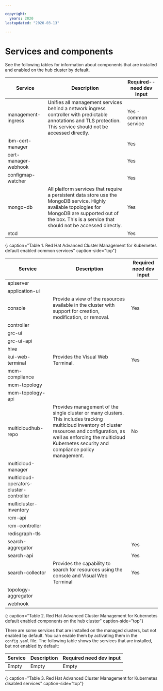 ```yaml
---

copyright:
  years: 2020
lastupdated: "2020-03-13"

---
```



# Services and components

See the following tables for information about components that are installed and enabled on the hub cluster by default.

|Service|Description|Required--need dev input|
|--------|-----------|-------------------|
|management-ingress|Unifies all management services behind a network ingress controller with predictable annotations and TLS protection. This service should not be accessed directly.|Yes - common service|
|ibm-cert-manager||Yes|
|cert-manager-webhook||Yes|
|configmap-watcher||Yes|
|mongo-db|All platform services that require a persistent data store use the MongoDB service. Highly available topologies for MongoDB are supported out of the box. This is a service that should not be accessed directly.|Yes|
|etcd||Yes|
{: caption="Table 1. Red Hat Advanced Cluster Management for Kubernetes default enabled common services" caption-side="top"}

|Service|Description|Required need dev input|
|--------|-----------|---------------------|
|apiserver|||
|application-ui|||
|console|Provide a view of the resources available in the cluster with support for creation, modification, or removal.|Yes|
|controller|||
|grc-ui|||
|grc-ui-api|||
|hive|||
|kui-web-terminal|Provides the Visual Web Terminal.|Yes|
|mcm-compliance|||
|mcm-topology|||
|mcm-topology-api|||
|multicloudhub-repo|Provides management of the single cluster or many clusters. This includes tracking multicloud inventory of cluster resources and configuration, as well as enforcing the multicloud Kubernetes security and compliance policy management.|No|
|multicloud-manager|||
|multicloud-operators-cluster-controller|||
|multicluster-inventory|||
|rcm-api|||
|rcm-controller|||
|redisgraph-tls|||
|search-aggregator||Yes|
|search-api||Yes|
|search-collector|Provides the capability to search for resources using the console and Visual Web Terminal |Yes|
|topology-aggregator|||
|webhook|||
{: caption="Table 2. Red Hat Advanced Cluster Management for Kubernetes default enabled components on the hub cluster" caption-side="top"}

There are some services that are installed on the managed clusters, but not enabled by default. You can enable them by activating them in the `config.yaml` file. The following table shows the services that are installed, but not enabled by default:

|Service|Description|Required need dev input|
|--------|-----------|-------------------|
|Empty|Empty|Empty|
{: caption="Table 3. Red Hat Advanced Cluster Management for Kubernetes disabled services" caption-side="top"}
